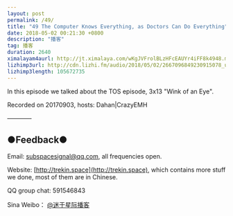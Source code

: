 ```yaml
---
layout: post
permalink: /49/
title: "49 The Computer Knows Everything, as Doctors Can Do Everything"
date: 2018-05-02 00:21:30 +0800
description: "播客"
tag: 播客 
duration: 2640
ximalayam4aurl: http://jt.ximalaya.com/wKgJVFrolBLzHFcEAUYr4iFF8k4948.m4a?channel=rss&album_id=3135361&track_id=85992821&uid=6418191&jt=http://audio.xmcdn.com/group40/M06/0A/97/wKgJVFrolBLzHFcEAUYr4iFF8k4948.m4a
lizhimp3url: http://cdn.lizhi.fm/audio/2018/05/02/2667096849230915078_ud.mp3
lizhimp3length: 105672735
---   
```


In this episode we talked about the TOS episode, 3x13 &quot;Wink of an Eye&quot;.

Recorded on 20170903, hosts: Dahan\|CrazyEMH

————

## ●Feedback●

Email: [subspacesignal@qq.com](mailto:subspacesignal@qq.com), all frequencies open.

Website: [http://trekin.space](http://trekin.space), which contains more stuff we done, most of them are in Chinese.

QQ group chat: 591546843

Sina Weibo： [@迷于星际播客](http://weibo.com/lostinst)
